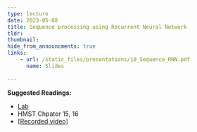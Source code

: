 ```yaml
---
type: lecture
date: 2023-05-08
title: Sequence processing using Recurrent Neural Network
tldr: 
thumbnail: 
hide_from_announcments: true
links: 
    - url: /static_files/presentations/10_Sequence_RNN.pdf
      name: Slides
      
---
```

**Suggested Readings:**
- [Lab](https://github.com/phonchi/nsysu-math608/blob/master/static_files/presentations/10_Recurrent_Neural_Networks.ipynb)
- HMST Chpater 15, 16
- [[Recorded video]](https://youtube.com/playlist?list=PLHNZtBNWQ-871nWW3vI1hsLcPjk9YvxSw)
